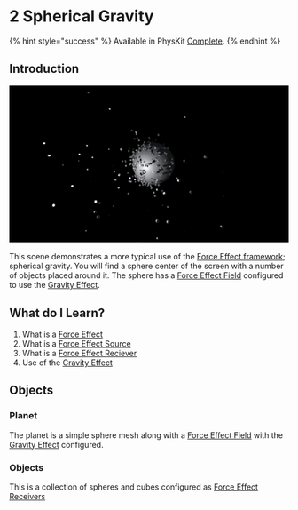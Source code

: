 # 2 Spherical Gravity

{% hint style="success" %}
Available in PhysKit [Complete](https://prf.hn/l/rpoyznk).
{% endhint %}

## Introduction

![](<../../../../.gitbook/assets/Sphere Grav.png>)

This scene demonstrates a more typical use of the [Force Effect framework](../core-concepts/force-effect-framework.md); spherical gravity. You will find a sphere center of the screen with a number of objects placed around it. The sphere has a [Force Effect Field](../../components/force-effect-source/force-effect-field.md) configured to use the [Gravity Effect](../../objects/force-effect/gravity-effect.md).&#x20;

## What do I Learn?

1. What is a [Force Effect](../../api/force-effects.md)
2. What is a [Force Effect Source](../../components/force-effect-source/)
3. What is a [Force Effect Reciever](../../components/force-effect-reciever.md)&#x20;
4. Use of the [Gravity Effect](../../objects/force-effect/gravity-effect.md)

## Objects

### Planet

The planet is a simple sphere mesh along with a [Force Effect Field](../../components/force-effect-source/force-effect-field.md) with the [Gravity Effect](../../objects/force-effect/gravity-effect.md) configured.

### Objects

This is a collection of spheres and cubes configured as [Force Effect Receivers](../../components/force-effect-reciever.md)
